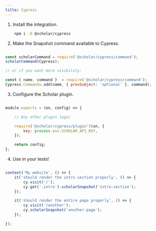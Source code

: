 ```yaml
---
title: Cypress
---
```


1. Install the integration.

```sh
	npm i -D @scholar/cypress
```


2. Make the Snapshot command available to Cypress.

```js title="cypress/support/commands.js"

const scholarCommand = require('@scholar/cypress/command');
scholarCommand(Cypress);

// or if you want more visibility:

const { name, command }  = require('@scholar/cypress/command');
Cypress.Commands.add(name, { prevSubject: 'optional' }, command);

```

3. Configure the Scholar plugin.

```js title="cypress/plugins/index.js"

module.exports = (on, config) => {

	// Any other plugin logic

	require('@scholar/cypress/plugin')(on, {
		key: process.env.SCHOLAR_API_KEY,
	});

	return config;
};

```

4. Use in your tests!

```js

context('My website', () => {
	it('should render the intro section properly', () => {
		cy.visit('/');
		cy.get('.intro').scholarSnapshot('intro-section');
	});

	it('should render the entire page properly', () => {
		cy.visit('/another');
		cy.scholarSnapshot('another-page');
	});

});


```
